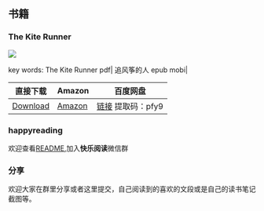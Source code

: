 
## 书籍

### The Kite Runner
![](https://images-na.ssl-images-amazon.com/images/I/51vRNqL61aL._SX318_BO1,204,203,200_.jpg)

key words: The Kite Runner pdf| 追风筝的人 epub mobi|

直接下载 | Amazon | 百度网盘 | 
---------|----------|---------|
[Download](http://t.cn/AijlObAf) | [Amazon](https://www.amazon.com/Kite-Runner-Khaled-Hosseini/dp/159463193X) | [链接](https://pan.baidu.com/s/1OYS6ny8wF-IwhJqYytXFgw ) 提取码：pfy9|

### happyreading
欢迎查看[README](../README.md),加入**快乐阅读**微信群


### 分享
欢迎大家在群里分享或者这里提交，自己阅读到的喜欢的文段或是自己的读书笔记截图等。
